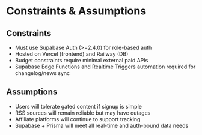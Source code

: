 # Constraints & Assumptions

## Constraints
- Must use Supabase Auth (>=2.4.0) for role-based auth
- Hosted on Vercel (frontend) and Railway (DB)
- Budget constraints require minimal external paid APIs
- Supabase Edge Functions and Realtime Triggers automation required for changelog/news sync

## Assumptions
- Users will tolerate gated content if signup is simple
- RSS sources will remain reliable but may have outages
- Affiliate platforms will continue to support tracking
- Supabase + Prisma will meet all real-time and auth-bound data needs
